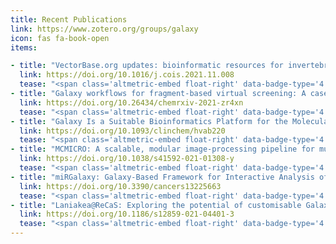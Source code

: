 ```yaml
---
title: Recent Publications
link: https://www.zotero.org/groups/galaxy
icon: fas fa-book-open
items:

- title: "VectorBase.org updates: bioinformatic resources for invertebrate vectors of human pathogens and related organisms"
  link: https://doi.org/10.1016/j.cois.2021.11.008
  tease: "<span class='altmetric-embed float-right' data-badge-type='4' data-doi='10.26434/chemrxiv-2021-zr4xn'></span> Giraldo-Calderón, G. I., Harb, O.S., Kelly S.A., and Rund S. SC, Roos D.S., McDowell M.A. (2022). *Current Opinion in Insect Science*."
- title: "Galaxy workflows for fragment-based virtual screening: A case study on the SARS-CoV-2 main protease"
  link: https://doi.org/10.26434/chemrxiv-2021-zr4xn
  tease: "<span class='altmetric-embed float-right' data-badge-type='4' data-doi='10.26434/chemrxiv-2021-zr4xn'></span> Bray, S., Dudgeon, T., Skyner, R., Backofen, R., Grüning, B., & Delft, F. von. (2021). *ChemRxiv*."
- title: "Galaxy Is a Suitable Bioinformatics Platform for the Molecular Diagnosis of Human Genetic Disorders Using High-Throughput Sequencing Data Analysis. Five Years of Experience in a Clinical Laboratory"
  link: https://doi.org/10.1093/clinchem/hvab220
  tease: "<span class='altmetric-embed float-right' data-badge-type='4' data-doi='10.1093/clinchem/hvab220'></span> Chappell, K., Francou, B., Habib, C., Huby, T., Leoni, M., … Bouligand, J. (2021). *Clinical Chemistry*, hvab220."
- title: "MCMICRO: A scalable, modular image-processing pipeline for multiplexed tissue imaging"
  link: https://doi.org/10.1038/s41592-021-01308-y
  tease: "<span class='altmetric-embed float-right' data-badge-type='4' data-doi='10.1038/s41592-021-01308-y'></span> Schapiro, D., Sokolov, A., Yapp, C., Chen, Y.-A., Muhlich, J. L., … Sorger, P. K. (2021). *Nature Methods*, 1–5."
- title: "miRGalaxy: Galaxy-Based Framework for Interactive Analysis of microRNA and isomiR Sequencing Data"
  link: https://doi.org/10.3390/cancers13225663
  tease: "<span class='altmetric-embed float-right' data-badge-type='4' data-doi='10.3390/cancers13225663'></span> Glogovitis, I., Yahubyan, G., Würdinger, T., Koppers-Lalic, D., & Baev, V. (2021). <em>Cancers</em>, 13(22), 5663."
- title: "Laniakea@ReCaS: Exploring the potential of customisable Galaxy on-demand instances as a cloud-based service"
  link: https://doi.org/10.1186/s12859-021-04401-3
  tease: "<span class='altmetric-embed float-right' data-badge-type='4' data-doi='10.1186/s12859-021-04401-3'></span> Tangaro, M. A., Mandreoli, P., Chiara, M., Donvito, G., Antonacci, M., … Zambelli, F. (2021). <em>BMC Bioinformatics</em>, 22(15), 544."
---
```

